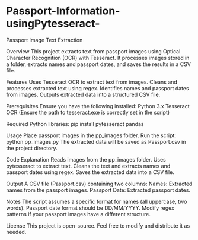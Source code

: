 # Passport-Information-usingPytesseract-

Passport Image Text Extraction

Overview
This project extracts text from passport images using Optical Character Recognition (OCR) with Tesseract. It processes images stored in a folder, extracts names and passport dates, and saves the results in a CSV file.

Features
Uses Tesseract OCR to extract text from images.
Cleans and processes extracted text using regex.
Identifies names and passport dates from images.
Outputs extracted data into a structured CSV file.

Prerequisites
Ensure you have the following installed:
Python 3.x
Tesseract OCR (Ensure the path to tesseract.exe is correctly set in the script)

Required Python libraries:
pip install pytesseract pandas

Usage
Place passport images in the pp_images folder.
Run the script:
python pp_images.py
The extracted data will be saved as Passport.csv in the project directory.

Code Explanation
Reads images from the pp_images folder.
Uses pytesseract to extract text.
Cleans the text and extracts names and passport dates using regex.
Saves the extracted data into a CSV file.

Output
A CSV file (Passport.csv) containing two columns:
Names: Extracted names from the passport images.
Passport Date: Extracted passport dates.

Notes
The script assumes a specific format for names (all uppercase, two words).
Passport date format should be DD/MM/YYYY.
Modify regex patterns if your passport images have a different structure.

License
This project is open-source. Feel free to modify and distribute it as needed.

